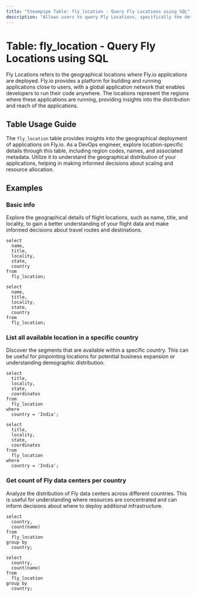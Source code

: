 ```yaml
---
title: "Steampipe Table: fly_location - Query Fly Locations using SQL"
description: "Allows users to query Fly Locations, specifically the details about regional deployment of applications."
---
```


# Table: fly_location - Query Fly Locations using SQL

Fly Locations refers to the geographical locations where Fly.io applications are deployed. Fly.io provides a platform for building and running applications close to users, with a global application network that enables developers to run their code anywhere. The locations represent the regions where these applications are running, providing insights into the distribution and reach of the applications. 

## Table Usage Guide

The `fly_location` table provides insights into the geographical deployment of applications on Fly.io. As a DevOps engineer, explore location-specific details through this table, including region codes, names, and associated metadata. Utilize it to understand the geographical distribution of your applications, helping in making informed decisions about scaling and resource allocation.

## Examples

### Basic info
Explore the geographical details of flight locations, such as name, title, and locality, to gain a better understanding of your flight data and make informed decisions about travel routes and destinations.

```sql+postgres
select
  name,
  title,
  locality,
  state,
  country
from
  fly_location;
```

```sql+sqlite
select
  name,
  title,
  locality,
  state,
  country
from
  fly_location;
```

### List all available location in a specific country
Discover the segments that are available within a specific country. This can be useful for pinpointing locations for potential business expansion or understanding demographic distribution.

```sql+postgres
select
  title,
  locality,
  state,
  coordinates
from
  fly_location
where
  country = 'India';
```

```sql+sqlite
select
  title,
  locality,
  state,
  coordinates
from
  fly_location
where
  country = 'India';
```

### Get count of Fly data centers per country
Analyze the distribution of Fly data centers across different countries. This is useful for understanding where resources are concentrated and can inform decisions about where to deploy additional infrastructure.

```sql+postgres
select
  country,
  count(name)
from
  fly_location
group by
  country;
```

```sql+sqlite
select
  country,
  count(name)
from
  fly_location
group by
  country;
```